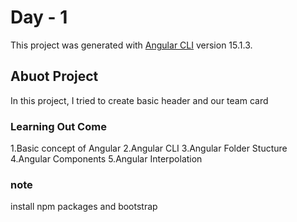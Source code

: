 # Day - 1

This project was generated with [Angular CLI](https://github.com/angular/angular-cli) version 15.1.3.

## Abuot Project
In this project, I tried to create basic header and our team card

### Learning Out Come
  1.Basic concept of Angular
  2.Angular CLI
  3.Angular Folder Stucture
  4.Angular Components
  5.Angular Interpolation

### note
install npm packages and bootstrap

